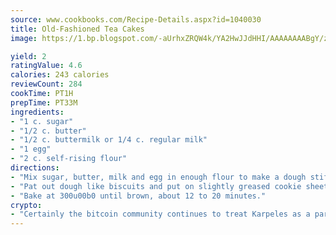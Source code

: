 ```yaml
---
source: www.cookbooks.com/Recipe-Details.aspx?id=1040030
title: Old-Fashioned Tea Cakes
image: https://1.bp.blogspot.com/-aUrhxZRQW4k/YA2HwJJdHHI/AAAAAAAABgY/z2R8OXCxqDoBQtRn-q-fHG8g9_G4G1HBwCLcBGAsYHQ/s320/13.png

yield: 2
ratingValue: 4.6
calories: 243 calories
reviewCount: 284
cookTime: PT1H
prepTime: PT33M
ingredients:
- "1 c. sugar"
- "1/2 c. butter"
- "1/2 c. buttermilk or 1/4 c. regular milk"
- "1 egg"
- "2 c. self-rising flour"
directions:
- "Mix sugar, butter, milk and egg in enough flour to make a dough stiff enough to roll."
- "Pat out dough like biscuits and put on slightly greased cookie sheet."
- "Bake at 300u00b0 until brown, about 12 to 20 minutes."
crypto:
- "Certainly the bitcoin community continues to treat Karpeles as a pariah."
---
```


